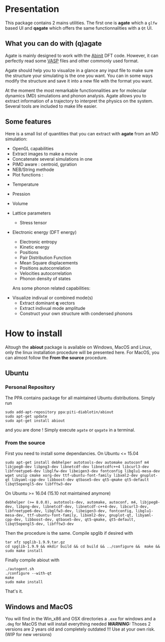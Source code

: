 # Presentation
This package contains 2 mains utilities. 
The first one is **agate** which a `glfw` based UI and **qagate** which offers the same functionnalities with a `Qt` UI. 

## What you can do with **(q)agate**
Agate is mainly designed to work with the [Abinit](www.abinit.org "Abinit website") DFT code. However, it can perfectly read some [VASP](www.vasp.at "VASP website") files and other commonly used format. 

Agate should help you to visualize in a glance any input file to make sure the structure your simulating is the one you want.
You can in some ways modify the structure and save it into a new file with the format you want.

At the moment the most remarkable functionnalities are for molecular dynamics (MD) simulations and phonon analysis. Agate allows you to extract information of a trajectory to interpret the physics on the system. Several tools are included to make life easier.

## Some features
Here is a small list of quantities that you can extract with **agate** from an MD simulation:
- OpenGL capabilities
- Extract images to make a movie
- Concatenate several simulations in one 
- PIMD aware : centroid, gyration
- NEB/String methode
- Plot functions :
* Temperature
* Pression
* Volume
* Lattice parameters
  * Stress tensor
* Electronic energy (DFT energy)
  * Electronic entropy
  * Kinetic energy
  * Positions
  * Pair Distribution Function
  * Mean Square displacements
  * Positions autocorrelation
  * Velocities autocorrelation
  * Phonon density of states

  Ans some phonon related capabilities:
- Visualize indivual or combined mode(s)
  - Extract dominant **q** vectors
  - Extract indivual mode amplitude
  - Construct your own structure with condensed phonons  

# How to install
  Altough the **abiout** package is available on Windows, MacOS and Linux, only the linux installation procedure will be presented here. For MacOS, you can almost follow the **From the source** procedure.

## Ubuntu 

### Personal Repository
  The PPA contains package for all maintained Ubuntu distributions.
  Simply run 
  ```
  sudo add-apt-repository ppa:piti-diablotin/abiout
  sudo apt-get update
  sudo apt-get install abiout
  ```
  and you are done !
  Simply execute `agate` or `qagate` in a terminal.

### From the source
  First you need to install some dependancies.
  On Ubuntu <= 15.04
  ```
  sudo apt-get install debhelper autotools-dev automake autoconf m4 libjpeg8-dev libpng3-dev libnetcdf-dev libnetcdfc++4 libcurl3-dev libfreetype6-dev libglfw-dev libeigen3-dev fontconfig libglu1-mesa-dev wget unzip cmake xorg-dev ttf-ubuntu-font-family libxml2-dev gnuplot-qt libyaml-cpp-dev libboost-dev qtbase5-dev qt5-qmake qt5-default libqt5opengl5-dev libfftw3-dev
  ```
  On Ubuntu >= 16.04 (15.10 not maintained anymore)
  ```
  debhelper (>= 8.0.0), autotools-dev, automake, autoconf, m4, libjpeg8-dev, libpng-dev, libnetcdf-dev, libnetcdf-c++4-dev, libcurl3-dev, libfreetype6-dev, libglfw3-dev, libeigen3-dev, fontconfig, libglu1-mesa-dev, ttf-ubuntu-font-family, libxml2-dev, gnuplot-qt, libyaml-cpp-dev, libboost-dev, qtbase5-dev, qt5-qmake, qt5-default, libqt5opengl5-dev, libfftw3-dev
  ```
  Then the procedure is the same.
  Compile spglib if desired with
  ```
  tar xfz spglib-1.9.9.tar.gz
  cd spglib-1.9.9 && mkdir build && cd build && ../configure &&  make && sudo make install
  ```
  Finally compile abiout with
  ```
  ./autogent.sh
  ./configure --with-qt
  make
  sudo make install
  ```
  That's it.
  
## Windows and MacOS
  You will find in the Win_x86 and OSX directories a ```.exe``` for windows and a ```.dmg```  for MacOS that will install everything needed
  ***WARNING:*** Thoses 2 versions are 2 years old and completely outdated !!! Use at your own risk. (WIP for new versions)
  
  
  
  
  
  
  
